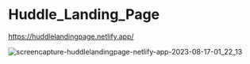 # Huddle_Landing_Page
https://huddlelandingpage.netlify.app/

![screencapture-huddlelandingpage-netlify-app-2023-08-17-01_22_13](https://github.com/Uzairahmad8/Huddle_Landing_Page/assets/112511661/4b9c4af8-ec65-4216-8553-1dea551d96a7)
